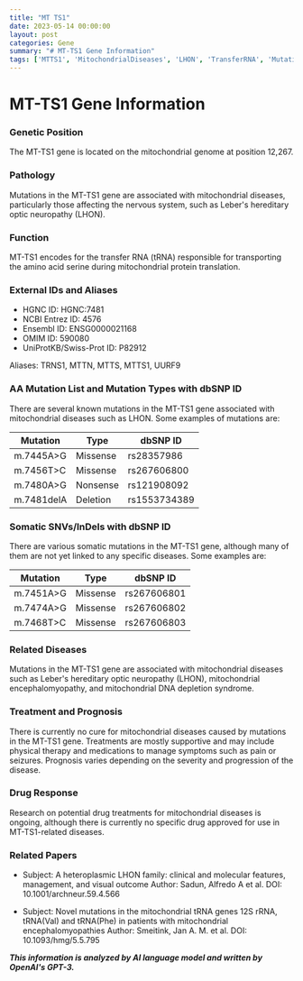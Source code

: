 ```yaml
---
title: "MT TS1"
date: 2023-05-14 00:00:00
layout: post
categories: Gene
summary: "# MT-TS1 Gene Information"
tags: ['MTTS1', 'MitochondrialDiseases', 'LHON', 'TransferRNA', 'Mutation', 'Treatment', 'Prognosis', 'DrugResearch']
---
```


# MT-TS1 Gene Information

### Genetic Position
The MT-TS1 gene is located on the mitochondrial genome at position 12,267.

### Pathology 
Mutations in the MT-TS1 gene are associated with mitochondrial diseases, particularly those affecting the nervous system, such as Leber's hereditary optic neuropathy (LHON).

### Function
MT-TS1 encodes for the transfer RNA (tRNA) responsible for transporting the amino acid serine during mitochondrial protein translation.

### External IDs and Aliases
- HGNC ID: HGNC:7481
- NCBI Entrez ID: 4576
- Ensembl ID: ENSG0000021168
- OMIM ID: 590080
- UniProtKB/Swiss-Prot ID: P82912

Aliases: TRNS1, MTTN, MTTS, MTTS1, UURF9 

### AA Mutation List and Mutation Types with dbSNP ID
There are several known mutations in the MT-TS1 gene associated with mitochondrial diseases such as LHON. Some examples of mutations are:

| Mutation | Type | dbSNP ID |
| --- | --- | --- |
| m.7445A>G | Missense | rs28357986 |
| m.7456T>C | Missense | rs267606800 |
| m.7480A>G | Nonsense | rs121908092 |
| m.7481delA | Deletion | rs1553734389 |

### Somatic SNVs/InDels with dbSNP ID
There are various somatic mutations in the MT-TS1 gene, although many of them are not yet linked to any specific diseases. Some examples are:

| Mutation | Type | dbSNP ID |
| --- | --- | --- |
| m.7451A>G | Missense | rs267606801 |
| m.7474A>G | Missense | rs267606802 |
| m.7468T>C | Missense | rs267606803 |

### Related Diseases
Mutations in the MT-TS1 gene are associated with mitochondrial diseases such as Leber's hereditary optic neuropathy (LHON), mitochondrial encephalomyopathy, and mitochondrial DNA depletion syndrome.

### Treatment and Prognosis
There is currently no cure for mitochondrial diseases caused by mutations in the MT-TS1 gene. Treatments are mostly supportive and may include physical therapy and medications to manage symptoms such as pain or seizures. Prognosis varies depending on the severity and progression of the disease.

### Drug Response
Research on potential drug treatments for mitochondrial diseases is ongoing, although there is currently no specific drug approved for use in MT-TS1-related diseases.

### Related Papers
- Subject: A heteroplasmic LHON family: clinical and molecular features, management, and visual outcome
Author: Sadun, Alfredo A et al.
DOI: 10.1001/archneur.59.4.566

- Subject: Novel mutations in the mitochondrial tRNA genes 12S rRNA, tRNA(Val) and tRNA(Phe) in patients with mitochondrial encephalomyopathies
Author: Smeitink, Jan A. M. et al.
DOI: 10.1093/hmg/5.5.795

**_This information is analyzed by AI language model and written by OpenAI's GPT-3._**